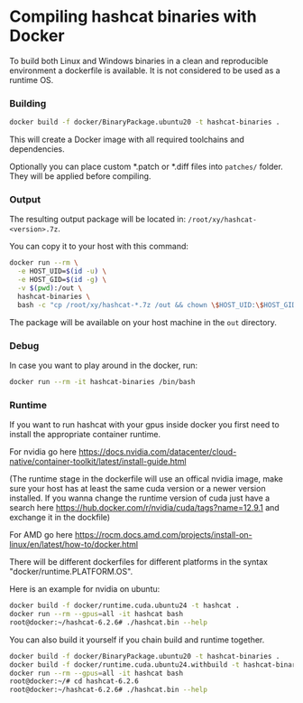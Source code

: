 # Compiling hashcat binaries with Docker

To build both Linux and Windows binaries in a clean and reproducible environment a dockerfile is available.
It is not considered to be used as a runtime OS.

### Building ###

```bash
docker build -f docker/BinaryPackage.ubuntu20 -t hashcat-binaries .
```

This will create a Docker image with all required toolchains and dependencies.

Optionally you can place custom *.patch or *.diff files into `patches/` folder. They will be applied before compiling.

### Output ###

The resulting output package will be located in: `/root/xy/hashcat-<version>.7z`.

You can copy it to your host with this command:

```bash
docker run --rm \
  -e HOST_UID=$(id -u) \
  -e HOST_GID=$(id -g) \
  -v $(pwd):/out \
  hashcat-binaries \
  bash -c "cp /root/xy/hashcat-*.7z /out && chown \$HOST_UID:\$HOST_GID /out/hashcat-*.7z"
```

The package will be available on your host machine in the `out` directory.

### Debug ###

In case you want to play around in the docker, run:

```bash
docker run --rm -it hashcat-binaries /bin/bash
```

### Runtime ###

If you want to run hashcat with your gpus inside docker you first need to install the appropriate container runtime.

For nvidia go here https://docs.nvidia.com/datacenter/cloud-native/container-toolkit/latest/install-guide.html

(The runtime stage in the dockerfile will use an offical nvidia image, make sure your host has at least the same cuda version or a newer version installed. If you wanna change the runtime version of cuda just have a search here https://hub.docker.com/r/nvidia/cuda/tags?name=12.9.1 and exchange it in the dockfile)

For AMD go here https://rocm.docs.amd.com/projects/install-on-linux/en/latest/how-to/docker.html

There will be different dockerfiles for different platforms in the syntax "docker/runtime.PLATFORM.OS".

Here is an example for nvidia on ubuntu:

```bash
docker build -f docker/runtime.cuda.ubuntu24 -t hashcat .
docker run --rm --gpus=all -it hashcat bash
root@docker:~/hashcat-6.2.6# ./hashcat.bin --help
```

You can also build it yourself if you chain build and runtime together.

```bash
docker build -f docker/BinaryPackage.ubuntu20 -t hashcat-binaries .
docker build -f docker/runtime.cuda.ubuntu24.withbuild -t hashcat-binaries .
docker run --rm --gpus=all -it hashcat bash
root@docker:~/# cd hashcat-6.2.6
root@docker:~/hashcat-6.2.6# ./hashcat.bin --help
```
